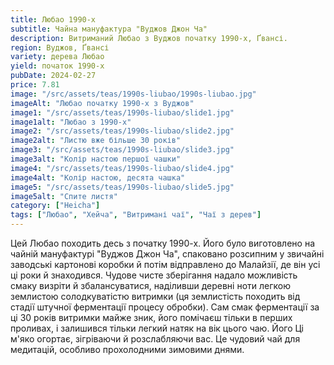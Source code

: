```yaml
---
title: Любао 1990-х
subtitle: Чайна мануфактура "Вуджов Джон Ча"
description: Витриманий Любао з Вуджов початку 1990-х, Ґвансі.
region: Вуджов, Ґвансі
variety: дерева Любао
yield: початок 1990-х
pubDate: 2024-02-27
price: 7.81
image: "/src/assets/teas/1990s-liubao/1990s-liubao.jpg"
imageAlt: "Любао початку 1990-х з Вуджов"
image1: "/src/assets/teas/1990s-liubao/slide1.jpg"
image1alt: "Любао з 1990-х"
image2: "/src/assets/teas/1990s-liubao/slide2.jpg"
image2alt: "Листю вже більше 30 років"
image3: "/src/assets/teas/1990s-liubao/slide3.jpg"
image3alt: "Колір настою першої чашки"
image4: "/src/assets/teas/1990s-liubao/slide4.jpg"
image4alt: "Колір настою, десята чашка"
image5: "/src/assets/teas/1990s-liubao/slide5.jpg"
image5alt: "Спите листя"
category: ["Heicha"]
tags: ["Любао", "Хейча", "Витримані чаї", "Чаї з дерев"]
---
```


Цей Любао походить десь з початку 1990-х. Його було виготовлено на чайній мануфактурі "Вуджов Джон Ча", спаковано розсипним у звичайні заводські картонові коробки й потім відправлено до Малайзії, де він усі ці роки й знаходився. Чудове чисте зберігання надало можливість смаку визріти й збалансуватися, наділивши деревні ноти легкою землистою солодкуватістю витримки (ця землистість походить від стадії штучної ферментації процесу обробки). Сам смак ферментації за ці 30 років витримки майже зник, його помічаєш тільки в перших проливах, і залишився тільки легкий натяк на вік цього чаю. Його Ці м'яко огортає, зігріваючи й розслабляючи вас. Це чудовий чай для медитацій, особливо прохолодними зимовими днями.